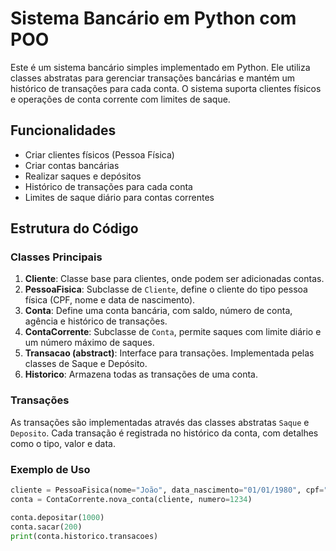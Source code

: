 # Sistema Bancário em Python com POO

Este é um sistema bancário simples implementado em Python. Ele utiliza classes abstratas para gerenciar transações bancárias e mantém um histórico de transações para cada conta. O sistema suporta clientes físicos e operações de conta corrente com limites de saque.

## Funcionalidades

- Criar clientes físicos (Pessoa Física)
- Criar contas bancárias
- Realizar saques e depósitos
- Histórico de transações para cada conta
- Limites de saque diário para contas correntes

## Estrutura do Código

### Classes Principais

1. **Cliente**: Classe base para clientes, onde podem ser adicionadas contas.
2. **PessoaFisica**: Subclasse de `Cliente`, define o cliente do tipo pessoa física (CPF, nome e data de nascimento).
3. **Conta**: Define uma conta bancária, com saldo, número de conta, agência e histórico de transações.
4. **ContaCorrente**: Subclasse de `Conta`, permite saques com limite diário e um número máximo de saques.
5. **Transacao (abstract)**: Interface para transações. Implementada pelas classes de Saque e Depósito.
6. **Historico**: Armazena todas as transações de uma conta.

### Transações

As transações são implementadas através das classes abstratas `Saque` e `Deposito`. Cada transação é registrada no histórico da conta, com detalhes como o tipo, valor e data.

### Exemplo de Uso

```python
cliente = PessoaFisica(nome="João", data_nascimento="01/01/1980", cpf="123.456.789-10", endereco="Rua ABC")
conta = ContaCorrente.nova_conta(cliente, numero=1234)

conta.depositar(1000)
conta.sacar(200)
print(conta.historico.transacoes)
